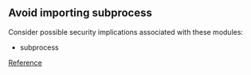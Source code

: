 ## Avoid importing subprocess

Consider possible security implications associated with these modules:

* subprocess

[Reference](https://docs.openstack.org/bandit/latest/api/bandit.blacklists.html#b404-import-subprocess)